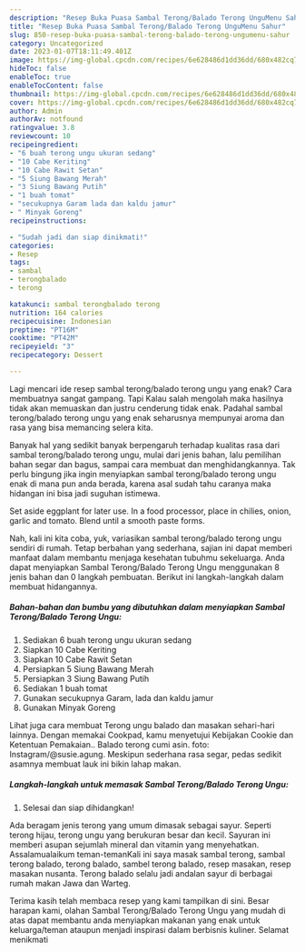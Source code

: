 ```yaml
---
description: "Resep Buka Puasa Sambal Terong/Balado Terong UnguMenu Sahur"
title: "Resep Buka Puasa Sambal Terong/Balado Terong UnguMenu Sahur"
slug: 850-resep-buka-puasa-sambal-terong-balado-terong-ungumenu-sahur
category: Uncategorized
date: 2023-01-07T18:11:49.401Z
image: https://img-global.cpcdn.com/recipes/6e628486d1dd36dd/680x482cq70/sambal-terongbalado-terong-ungu-foto-resep-utama.jpg
hideToc: false
enableToc: true
enableTocContent: false
thumbnail: https://img-global.cpcdn.com/recipes/6e628486d1dd36dd/680x482cq70/sambal-terongbalado-terong-ungu-foto-resep-utama.jpg
cover: https://img-global.cpcdn.com/recipes/6e628486d1dd36dd/680x482cq70/sambal-terongbalado-terong-ungu-foto-resep-utama.jpg
author: Admin
authorAv: notfound
ratingvalue: 3.8
reviewcount: 10
recipeingredient:
- "6 buah terong ungu ukuran sedang"
- "10 Cabe Keriting"
- "10 Cabe Rawit Setan"
- "5 Siung Bawang Merah"
- "3 Siung Bawang Putih"
- "1 buah tomat"
- "secukupnya Garam lada dan kaldu jamur"
- " Minyak Goreng"
recipeinstructions:

- "Sudah jadi dan siap dinikmati!"
categories:
- Resep
tags:
- sambal
- terongbalado
- terong

katakunci: sambal terongbalado terong 
nutrition: 164 calories
recipecuisine: Indonesian
preptime: "PT16M"
cooktime: "PT42M"
recipeyield: "3"
recipecategory: Dessert

---
```



Lagi mencari ide resep sambal terong/balado terong ungu yang enak? Cara membuatnya sangat gampang. Tapi Kalau salah mengolah maka hasilnya tidak akan memuaskan dan justru cenderung tidak enak. Padahal sambal terong/balado terong ungu yang enak seharusnya mempunyai aroma dan rasa yang bisa memancing selera kita.


Banyak hal yang sedikit banyak berpengaruh terhadap kualitas rasa dari sambal terong/balado terong ungu, mulai dari jenis bahan, lalu pemilihan bahan segar dan bagus, sampai cara membuat dan menghidangkannya. Tak perlu bingung jika ingin menyiapkan sambal terong/balado terong ungu enak di mana pun anda berada, karena asal sudah tahu caranya maka hidangan ini bisa jadi suguhan istimewa.

Set aside eggplant for later use. In a food processor, place in chilies, onion, garlic and tomato. Blend until a smooth paste forms.


Nah, kali ini kita coba, yuk, variasikan sambal terong/balado terong ungu sendiri di rumah. Tetap berbahan yang sederhana, sajian ini dapat memberi manfaat dalam membantu menjaga kesehatan tubuhmu sekeluarga. Anda dapat menyiapkan Sambal Terong/Balado Terong Ungu menggunakan 8 jenis bahan dan 0 langkah pembuatan. Berikut ini langkah-langkah dalam membuat hidangannya.

<!--inarticleads1-->

##### Bahan-bahan dan bumbu yang dibutuhkan dalam menyiapkan Sambal Terong/Balado Terong Ungu:

1. Sediakan 6 buah terong ungu ukuran sedang
1. Siapkan 10 Cabe Keriting
1. Siapkan 10 Cabe Rawit Setan
1. Persiapkan 5 Siung Bawang Merah
1. Persiapkan 3 Siung Bawang Putih
1. Sediakan 1 buah tomat
1. Gunakan secukupnya Garam, lada dan kaldu jamur
1. Gunakan  Minyak Goreng


Lihat juga cara membuat Terong ungu balado dan masakan sehari-hari lainnya. Dengan memakai Cookpad, kamu menyetujui Kebijakan Cookie dan Ketentuan Pemakaian.. Balado terong cumi asin. foto: Instagram/@susie.agung. Meskipun sederhana rasa segar, pedas sedikit asamnya membuat lauk ini bikin lahap makan. 

<!--inarticleads2-->

##### Langkah-langkah untuk memasak Sambal Terong/Balado Terong Ungu:


1. Selesai dan siap dihidangkan!

Ada beragam jenis terong yang umum dimasak sebagai sayur. Seperti terong hijau, terong ungu yang berukuran besar dan kecil. Sayuran ini memberi asupan sejumlah mineral dan vitamin yang menyehatkan. Assalamualaikum teman-temanKali ini saya masak sambal terong, sambal terong balado, terong balado, sambel terong balado, resep masakan, resep masakan nusanta. Terong balado selalu jadi andalan sayur di berbagai rumah makan Jawa dan Warteg. 

Terima kasih telah membaca resep yang kami tampilkan di sini. Besar harapan kami, olahan Sambal Terong/Balado Terong Ungu yang mudah di atas dapat membantu anda menyiapkan makanan yang enak untuk keluarga/teman ataupun menjadi inspirasi dalam berbisnis kuliner. Selamat menikmati
